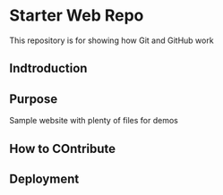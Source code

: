 # Starter Web Repo

This repository is for showing how Git and GitHub work

## Indtroduction

## Purpose

Sample website with plenty of files for demos

## How to COntribute

## Deployment